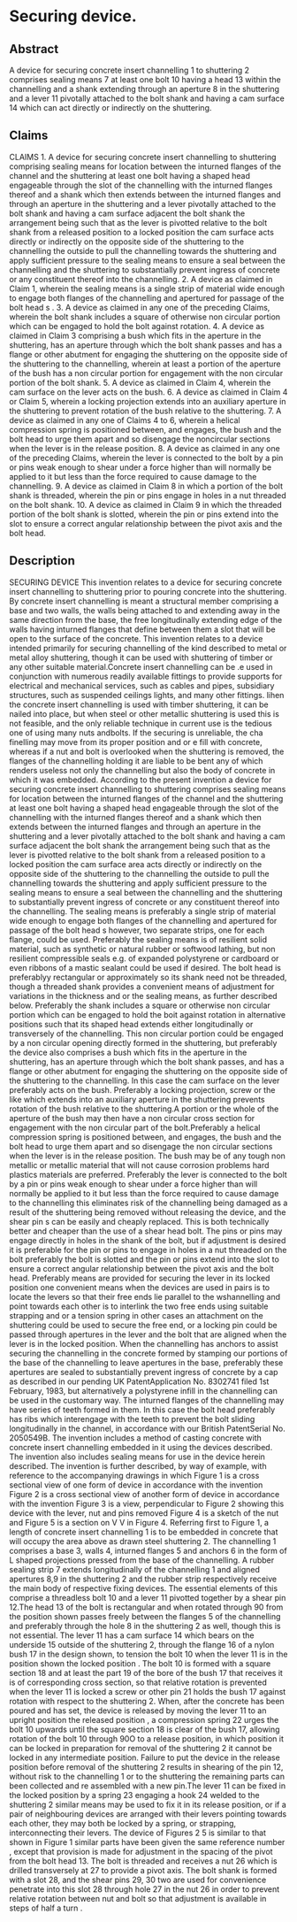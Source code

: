 # Securing device.

## Abstract
A device for securing concrete insert channelling 1 to shuttering 2 comprises sealing means 7 at least one bolt 10 having a head 13 within the channelling and a shank extending through an aperture 8 in the shuttering and a lever 11 pivotally attached to the bolt shank and having a cam surface 14 which can act directly or indirectly on the shuttering.

## Claims
CLAIMS 1. A device for securing concrete insert channelling to shuttering comprising sealing means for location between the inturned flanges of the channel and the shuttering at least one bolt having a shaped head engageable through the slot of the channelling with the inturned flanges thereof and a shank which then extends between the inturned flanges and through an aperture in the shuttering and a lever pivotally attached to the bolt shank and having a cam surface adjacent the bolt shank the arrangement being such that as the lever is pivotted relative to the bolt shank from a released position to a locked position the cam surface acts directly or indirectly on the opposite side of the shuttering to the channelling the outside to pull the channelling towards the shuttering and apply sufficient pressure to the sealing means to ensure a seal between the channelling and the shuttering to substantially prevent ingress of concrete or any constituent thereof into the channelling. 2. A device as claimed in Claim 1, wherein the sealing means is a single strip of material wide enough to engage both flanges of the channelling and apertured for passage of the bolt head s . 3. A device as claimed in any one of the preceding Claims, wherein the bolt shank includes a square of otherwise non circular portion which can be engaged to hold the bolt against rotation. 4. A device as claimed in Claim 3 comprising a bush which fits in the aperture in the shuttering, has an aperture through which the bolt shank passes and has a flange or other abutment for engaging the shuttering on the opposite side of the shuttering to the channelling, wherein at least a portion of the aperture of the bush has a non circular portion for engagement with the non circular portion of the bolt shank. 5. A device as claimed in Claim 4, wherein the cam surface on the lever acts on the bush. 6. A device as claimed in Claim 4 or Claim 5, wherein a locking projection extends into an auxiliary aperture in the shuttering to prevent rotation of the bush relative to the shuttering. 7. A device as claimed in any one of Claims 4 to 6, wherein a helical compression spring is positioned between, and engages, the bush and the bolt head to urge them apart and so disengage the noncircular sections when the lever is in the release position. 8. A device as claimed in any one of the preceding Claims, wherein the lever is connected to the bolt by a pin or pins weak enough to shear under a force higher than will normally be applied to it but less than the force required to cause damage to the channelling. 9. A device as claimed in Claim 8 in which a portion of the bolt shank is threaded, wherein the pin or pins engage in holes in a nut threaded on the bolt shank. 10. A device as claimed in Claim 9 in which the threaded portion of the bolt shank is slotted, wherein the pin or pins extend into the slot to ensure a correct angular relationship between the pivot axis and the bolt head.

## Description
SECURING DEVICE This invention relates to a device for securing concrete insert channelling to shuttering prior to pouring concrete into the shuttering. By concrete insert channelling is meant a structural member comprising a base and two walls, the walls being attached to and extending away in the same direction from the base, the free longitudinally extending edge of the walls having inturned flanges that define between them a slot that will be open to the surface of the concrete. This invention relates to a device intended primarily for securing channelling of the kind described to metal or metal alloy shuttering, though it can be used with shuttering of timber or any other suitable material.Concrete insert channelling can be .e used in conjunction with numerous readily available fittings to provide supports for electrical and mechanical services, such as cables and pipes, subsidiary structures, such as suspended ceilings lights, and many other fittings. lihen the concrete insert channelling is used with timber shuttering, it can be nailed into place, but when steel or other metallic shuttering is used this is not feasible, and the only reliable technique in current use is the tedious one of using many nuts andbolts. If the securing is unreliable, the cha finelling may move from its proper position and or e fill with concrete, whereas if a nut and bolt is overlooked when the shuttering is removed, the flanges of the channelling holding it are liable to be bent any of which renders useless not only the channelling but also the body of concrete in which it was embedded. According to the present invention a device for securing concrete insert channelling to shuttering comprises sealing means for location between the inturned flanges of the channel and the shuttering at least one bolt having a shaped head engageable through the slot of the channelling with the inturned flanges thereof and a shank which then extends between the inturned flanges and through an aperture in the shuttering and a lever pivotally attached to the bolt shank and having a cam surface adjacent the bolt shank the arrangement being such that as the lever is pivotted relative to the bolt shank from a released position to a locked position the cam surface area acts directly or indirectly on the opposite side of the shuttering to the channelling the outside to pull the channelling towards the shuttering and apply sufficient pressure to the sealing means to ensure a seal between the channelling and the shuttering to substantially prevent ingress of concrete or any constituent thereof into the channelling. The sealing means is preferably a single strip of material wide enough to engage both flanges of the channelling and apertured for passage of the bolt head s however, two separate strips, one for each flange, could be used. Preferably the sealing means is of resilient solid material, such as synthetic or natural rubber or softwood lathing, but non resilient compressible seals e.g. of expanded polystyrene or cardboard or even ribbons of a mastic sealant could be used if desired. The bolt head is preferablyy rectangular or approximately so its shank need not be threaded, though a threaded shank provides a convenient means of adjustment for variations in the thickness and or the sealing means, as further described below. Preferably the shank includes a square or otherwise non circular portion which can be engaged to hold the boit against rotation in alternative positions such that its shaped head extends either longitudinally or transversely of the channelling. This non circular portion could be engaged by a non circular opening directly formed in the shuttering, but preferably the device also comprises a bush which fits in the aperture in the shuttering, has an aperture through which the bolt shank passes, and has a flange or other abutment for engaging the shuttering on the opposite side of the shuttering to the channelling. In this case the cam surface on the lever preferably acts on the bush. Preferably a locking projection, screw or the like which extends into an auxiliary aperture in the shuttering prevents rotation of the bush relative to the shuttering.A portion or the whole of the aperture of the bush may then have a non circular cross section for engagement with the non circular part of the bolt.Preferably a helical compression spring is positioned between, and engages, the bush and the bolt head to urge them apart and so disengage the non circular sections when the lever is in the release position. The bush may be of any tough non metallic or metallic material that will not cause corrosion problems hard plastics materials are preferred. Preferably the lever is connected to the bolt by a pin or pins weak enough to shear under a force higher than will normally be applied to it but less than the force required to cause damage to the channelling this eliminates risk of the channelling being damaged as a result of the shuttering being removed without releasing the device, and the shear pin s can be easily and cheaply replaced. This is both technically better and cheaper than the use of a shear head bolt. The pins or pins may engage directly in holes in the shank of the bolt, but if adjustment is desired it is preferable for the pin or pins to engage in holes in a nut threaded on the bolt preferably the bolt is slotted and the pin or pins extend into the slot to ensure a correct angular relationship between the pivot axis and the bolt head. Preferably means are provided for securing the lever in its locked position one convenient means when the devices are used in pairs is to locate the levers so that their free ends lie parallel to the wshannelling and point towards each other is to interlink the two free ends using suitable strapping and or a tension spring in other cases an attachment on the shuttering could be used to secure the free end, or a locking pin could be passed through apertures in the lever and the bolt that are aligned when the lever is in the locked position. When the channelling has anchors to assist securing the channelling in the concrete formed by stamping our portions of the base of the channelling to leave apertures in the base, preferably these apertures are sealed to substantially prevent ingress of concrete by a cap as described in our pending UK PatentApplication No. 8302741 filed 1st February, 1983, but alternatively a polystyrene infill in the channelling can be used in the customary way. The inturned flanges of the channelling may have series of teeth formed in them. In this case the bolt head preferably has ribs which interengage with the teeth to prevent the bolt sliding longitudinally in the channel, in accordance with our British PatentSerial No. 2050549B. The invention includes a method of casting concrete with concrete insert channelling embedded in it using the devices described. The invention also includes sealing means for use in the device herein described. The invention is further described, by way of example, with reference to the accompanying drawings in which Figure 1 is a cross sectional view of one form of device in accordance with the invention Figure 2 is a cross sectional view of another form of device in accordance with the invention Figure 3 is a view, perpendicular to Figure 2 showing this device with the lever, nut and pins removed Figure 4 is a sketch of the nut and Figure 5 is a section on V V in Figure 4. Referring first to Figure 1, a length of concrete insert channelling 1 is to be embedded in concrete that will occupy the area above as drawn steel shuttering 2. The channelling 1 comprises a base 3, walls 4, inturned flanges 5 and anchors 6 in the form of L shaped projections pressed from the base of the channelling. A rubber sealing strip 7 extends longitudinally of the channelling 1 and aligned apertures 8,9 in the shuttering 2 and the rubber strip respectively receive the main body of respective fixing devices. The essential elements of this comprise a threadless bolt 10 and a lever 11 pivotted together by a shear pin 12.The head 13 of the bolt is rectangular and when rotated through 90 from the position shown passes freely between the flanges 5 of the channelling and preferably through the hole 8 in the shuttering 2 as well, though this is not essential. The lever 11 has a cam surface 14 which bears on the underside 15 outside of the shuttering 2, through the flange 16 of a nylon bush 17 in the design shown, to tension the bolt 10 when the lever 11 is in the position shown the locked position . The bolt 10 is formed with a square section 18 and at least the part 19 of the bore of the bush 17 that receives it is of corresponding cross section, so that relative rotation is prevented when the lever 11 is locked a screw or other pin 21 holds the bush 17 against rotation with respect to the shuttering 2. When, after the concrete has been poured and has set, the device is released by moving the lever 11 to an upright position the released position , a compression spring 22 urges the bolt 10 upwards until the square section 18 is clear of the bush 17, allowing rotation of the bolt 10 through 90O to a release position, in which position it can be locked in preparation for removal of the shuttering 2 it cannot be locked in any intermediate position. Failure to put the device in the release position before removal of the shuttering 2 results in shearing of the pin 12, without risk to the channelling 1 or to the shuttering the remaining parts can been collected and re assembled with a new pin.The lever 11 can be fixed in the locked position by a spring 23 engaging a hook 24 welded to the shuttering 2 similar means may be used to fix it in its release position, or if a pair of neighbouring devices are arranged with their levers pointing towards each other, they may both be locked by a spring, or strapping, interconnecting their levers. The device of Figures 2 5 is similar to that shown in Figure 1 similar parts have been given the same reference number , except that provision is made for adjustment in the spacing of the pivot from the bolt head 13. The bolt is threaded and receives a nut 26 which is drilled transversely at 27 to provide a pivot axis. The bolt shank is formed with a slot 28, and the shear pins 29, 30 two are used for convenience penetrate into this slot 28 through hole 27 in the nut 26 in order to prevent relative rotation between nut and bolt so that adjustment is available in steps of half a turn .